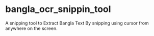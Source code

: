 # bangla_ocr_snippin_tool
A snipping tool to Extract Bangla Text By snipping using cursor from anywhere on the screen.

